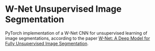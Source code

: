 # W-Net Unsupervised Image Segmentation

PyTorch implementation of a W-Net CNN for unsupervised learning of image segmentations, according to the paper [W-Net: A Deep Model for Fully Unsupervised Image Segmentation](https://arxiv.org/abs/1711.08506).
